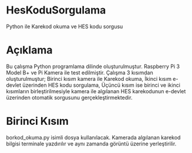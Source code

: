 # HesKoduSorgulama
Python ile Karekod okuma ve HES kodu sorgusu

# Açıklama
Bu çalışma Python programlama dilinde oluşturulmuştur.
Raspberry Pi 3 Model B+ ve Pi Kamera ile test edilmiştir.
Çalışma 3 kısımdan oluşturulmuştur; 
 Birinci kısım kamera ile Karekod okuma,
 İkinci kısım e-devlet üzerinden HES kodu sorgulama,
 Üçüncü kısım ise birinci ve ikinci kısımların birleştirilmesiyle kamera ile algılanan HES karekodunun e-devlet üzerinden otomatik sorgusunu gerçekleştirmektedir.
 
# Birinci Kısım
borkod_okuma.py isimli dosya kullanılacak. Kamerada algılanan karekod bilgisi terminale yazdırılır ve aynı zamanda görüntü üzerine yerleştirilir.
